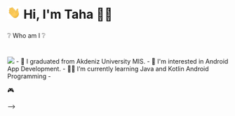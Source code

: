# <img src="https://raw.githubusercontent.com/ABSphreak/ABSphreak/master/gifs/Hi.gif" width="30px"> Hi, I'm Taha 👨‍💻 

### 
❔ Who am I ❔ 
#
<p align = "left">
    <img src='https://user-images.githubusercontent.com/50106187/132529909-66968418-fd4d-410d-8e45-b8ab2bd5cdbd.gif' height='180'>
</div>
- 📖 I graduated from Akdeniz University MIS.
- 🤔 I'm interested in Android App Development.
- 🚴‍♂️ I’m currently learning Java and Kotlin Android Programming 
- 

🎮 

-->
